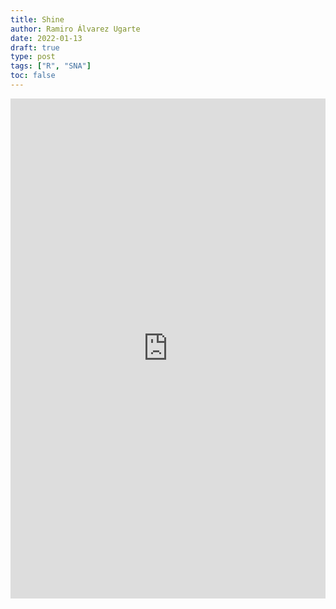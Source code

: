 ```yaml
---
title: Shine
author: Ramiro Álvarez Ugarte
date: 2022-01-13
draft: true
type: post
tags: ["R", "SNA"]
toc: false
---
```


<iframe height="800" width="100%" frameborder="no" src="https://ramiroau.shinyapps.io/intermediarios/"> </iframe>



